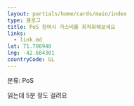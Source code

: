 ```yaml
---
layout: partials/home/cards/main/index
type: 블로그
title: PoS 참여시 가스비를 최적화해보세요
links:
  - link.md
lat: 71.706940
lng: -42.604301
countryCode: GL
---
```


분류: PoS

읽는데 5분 정도 걸려요
